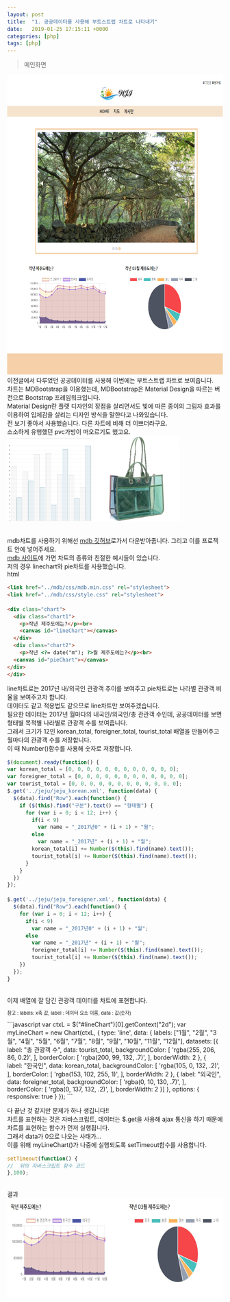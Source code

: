 ```yaml
---
layout: post
title:  "1. 공공데이터를 사용해 부트스트랩 차트로 나타내기"
date:   2019-01-25 17:15:11 +0000
categories: [php]
tags: [php]
---
```

>메인화면

<img src="/images/php/main/main.PNG" width="600" height="700">

<br>
이전글에서 다루었던 공공데이터를 사용해 이번에는 부트스트랩 차트로 보여줍니다.<br>
차트는 MDBootstrap을 이용했는데, MDBootstrap은 Material Design을 따르는 버전으로 Bootstrap 프레임워크입니다.<br>
Material Design란 플랫 디자인의 장점을 살리면서도 빛에 따른 종이의 그림자 효과를 이용하여 입체감을 살리는 디자인 방식을 말한다고 나와있습니다.<br>
전 보기 좋아서 사용했습니다. 다른 차트에 비해 더 이쁘더라구요.<br>
소소하게 유행했던 pvc가방이 떠오르기도 했고요.
<br>
<img src="/images/php/main/chart.jpg" width="200" height="200">
<img src="/images/php/main/pvcbag.jpg" width="200" height="200">
<br>
<br>

mdb차트를 사용하기 위해선 [mdb 깃허브](https://github.com/mdbootstrap/bootstrap-material-design)로가서 다운받아줍니다. 그리고 이를 프로젝트 안에 넣어주세요.
<br>
[mdb 사이트](https://mdbootstrap.com/legacy/4.3.2/?page=javascript/charts)에 가면 차트의 종류와 친절한 예시들이 있습니다.
<br>
저의 경우 linechart와 pie차트를 사용했습니다.
<br>
html
```html
<link href="../mdb/css/mdb.min.css" rel="stylesheet">
<link href="../mdb/css/style.css" rel="stylesheet">

<div class="chart">
  <div class="chart1">
    <p>작년 제주도에는?</p><br>
    <canvas id="lineChart"></canvas>
  </div>
  <div class="chart2">
    <p>작년 <?= date("m"); ?>월 제주도에는?</p><br>
  <canvas id="pieChart"></canvas>
</div>
</div>
```

line차트로는 2017년 내/외국인 관광객 추이를 보여주고 pie차트로는 나라별 관광객 비율을 보여주고자 합니다.
<br>
데이터도 같고 적용법도 같으므로 line차트만 보여주겠습니다.
<br>
필요한 데이터는 2017년 월마다의 내국인/외국인/총 관관객 수인데, 공공데이터를 보면 형태별 목적별 나라별로 관광객 수를 보여줍니다.
<br>
그래서 크기가 12인 korean_total, foreigner_total, tourist_total 배열을 만들어주고 월마다의 관광객 수를 저장합니다.<br>
이 때 Number()함수를 사용해 숫자로 저장합니다.
```javascript
$(document).ready(function() {
var korean_total = [0, 0, 0, 0, 0, 0, 0, 0, 0, 0, 0, 0];
var foreigner_total = [0, 0, 0, 0, 0, 0, 0, 0, 0, 0, 0, 0];
var tourist_total = [0, 0, 0, 0, 0, 0, 0, 0, 0, 0, 0, 0];
$.get('../jeju/jeju_korean.xml', function(data) {
  $(data).find("Row").each(function() {
    if ($(this).find("구분").text() == "형태별") {
      for (var i = 0; i < 12; i++) {
        if(i < 9)
          var name = "_2017년0" + (i + 1) + "월";
        else
          var name = "_2017년" + (i + 1) + "월";
        korean_total[i] += Number($(this).find(name).text());
        tourist_total[i] += Number($(this).find(name).text());
      }
    }
  })
});

$.get('../jeju/jeju_foreigner.xml', function(data) {
  $(data).find("Row").each(function() {
    for (var i = 0; i < 12; i++) {
      if(i < 9)
        var name = "_2017년0" + (i + 1) + "월";
      else
        var name = "_2017년" + (i + 1) + "월";
        foreigner_total[i] += Number($(this).find(name).text());
        tourist_total[i] += Number($(this).find(name).text());
    })
  });
}
```
<br>
이제 배열에 잘 담긴 관광객 데이터를 차트에 표현합니다.<br>
<p style="font-size:11px;">참고 : labels: x축 값, label : 데이터 요소 이름, data : 값(숫자)</p>
```javascript
var ctxL = $("#lineChart")[0].getContext("2d");
var myLineChart = new Chart(ctxL, {
    type: 'line',
    data: {
        labels: ["1월", "2월", "3월", "4월", "5월", "6월", "7월", "8월", "9월", "10월", "11월", "12월"],
        datasets: [{
          label: "총 관광객 수",
          data: tourist_total,
          backgroundColor: [
              'rgba(255, 206, 86, 0.2)',
          ],
          borderColor: [
              'rgba(200, 99, 132, .7)',
          ],
          borderWidth: 2
        },
        {
          label: "한국인",
          data: korean_total,
          backgroundColor: [
              'rgba(105, 0, 132, .2)',
          ],
          borderColor: [
              'rgba(153, 102, 255, 1)',
          ],
          borderWidth: 2
        },
        {
          label: "외국인",
          data: foreigner_total,
          backgroundColor: [
              'rgba(0, 10, 130, .7)',
          ],
          borderColor: [
              'rgba(0, 137, 132, .2)',
          ],
          borderWidth: 2
      }]
    },
    options: {
        responsive: true
    }
});
```

다 끝난 것 같지만 문제가 하나 생깁니다!!<br>
차트를 표현하는 것은 자바스크립트, 데이터는 $.get을 사용해 ajax 통신을 하기 때문에 차트를 표현하는 함수가 먼저 실행됩니다.<br>
그래서 data가 0으로 나오는 사태가...<br>
이를 위해 myLineChart()가 나중에 실행되도록 setTimeout함수를 사용합니다.

```javascript
setTimeout(function() {
//  위의 자바스크립트 함수 코드
},100);
```
<br>
결과<br>
<img src="/images/php/main/chartend.jpg" width="600" height="230">
<br>
